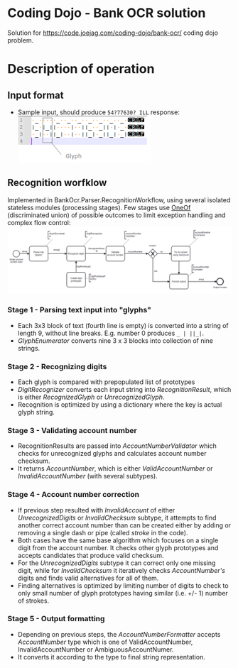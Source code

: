 # Coding Dojo - Bank OCR solution
Solution for https://code.joejag.com/coding-dojo/bank-ocr/ coding dojo problem.

 

# Description of operation

## Input format
* Sample input, should produce `54?77630? ILL` response:![input format](docs/InputFormat.png)

## Recognition worfklow
Implemented in BankOcr.Parser.RecognitionWorkflow, using several isolated stateless modules (processing stages). Few stages use [OneOf](https://github.com/mcintyre321/OneOf) (discriminated union) of possible outcomes to limit exception handling and complex flow control:
![input format](docs/RecognitionWorkflow.png)

### Stage 1 - Parsing text input into "glyphs"
* Each 3x3 block of text (fourth line is empty) is converted into a string of length 9, without line breaks. E.g. number 0 produces ` _ | ||_| `.
* *GlyphEnumerator* converts nine 3 x 3 blocks into collection of nine strings.

### Stage 2 - Recognizing digits
* Each glyph is compared with prepopulated list of prototypes
* *DigitRecognizer* converts each input string into *RecognitionResult*, which is either *RecognizedGlyph* or *UnrecognizedGlyph*.
* Recognition is optimized by using a dictionary where the key is actual glyph string.

### Stage 3 - Validating account number
* RecognitionResults are passed into *AccountNumberValidator* which checks for unrecognized glyphs and calculates account number checksum.
* It returns *AccountNumber*, which is either *ValidAccountNumber* or *InvalidAccountNumber* (with several subtypes).

### Stage 4 - Account number correction
* If previous step resulted with *InvalidAccount* of either *UnrecognizedDigits* or *InvalidChecksum* subtype, it attempts to find another correct account number than can be created either by adding or removing a single dash or pipe (called *stroke* in the code).
* Both cases have the same base algorithm which focuses on a single digit from the account number. It checks other glyph prototypes and accepts candidates that produce valid checksum.
* For the *UnrecognizedDigits* subtype it can correct only one missing digit, while for *InvalidChecksum* it iteratively checks *AccountNumber's* digits and finds valid alternatives for all of them.
* Finding alternatives is optimized by limiting number of digits to check to only small number of glyph prototypes having similar (i.e. +/- 1) number of strokes.

### Stage 5 - Output formatting
* Depending on previous steps, the *AccountNumberFormatter* accepts *AccountNumber* type which is one of ValidAccountNumber, InvalidAccountNumber or AmbiguousAccountNumer.
* It converts it according to the type to final string representation.
